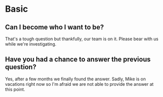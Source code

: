 # Basic

## Can I become who I want to be?

That's a tough question but thankfully, our team is on it. Please bear with us while we're investigating.

## Have you had a chance to answer the previous question?

Yes, after a few months we finally found the answer. Sadly, Mike is on vacations right now so I'm afraid we are not able to provide the answer at this point.



